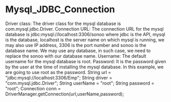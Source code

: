 # Mysql_JDBC_Connection
Driver class: The driver class for the mysql database is com.mysql.jdbc.Driver.
Connection URL: The connection URL for the mysql database is jdbc:mysql://localhost:3306/sonoo where jdbc is the API, mysql is the database, localhost is the server name on which mysql is running, we may also use IP address, 3306 is the port number and sonoo is the database name. We may use any database, in such case, we need to replace the sonoo with our database name.
Username: The default username for the mysql database is root.
Password: It is the password given by the user at the time of installing the mysql database. In this example, we are going to use root as the password.
String url = "jdbc:mysql://localhost:3306/Emp";
        String driver = "com.mysql.jdbc.Driver";
        String userName = "root";
        String password = "root";
        Connection conn = DriverManager.getConnection(url,userName,password);
